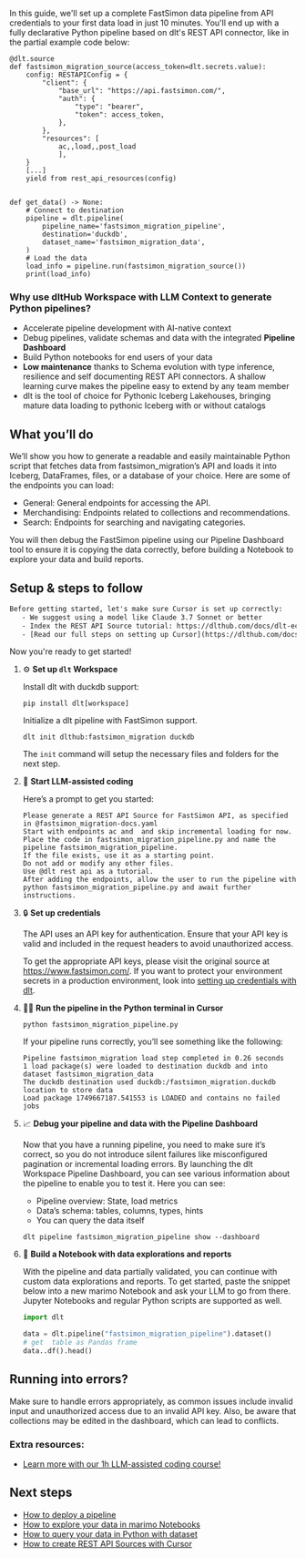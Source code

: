 In this guide, we'll set up a complete FastSimon data pipeline from API credentials to your first data load in just 10 minutes. You'll end up with a fully declarative Python pipeline based on dlt's REST API connector, like in the partial example code below:

```python-outcome
@dlt.source
def fastsimon_migration_source(access_token=dlt.secrets.value):
    config: RESTAPIConfig = {
        "client": {
            "base_url": "https://api.fastsimon.com/",
            "auth": {
                "type": "bearer",
                "token": access_token,
            },
        },
        "resources": [
            ac,,load,,post_load
            ],
    }
    [...]
    yield from rest_api_resources(config)


def get_data() -> None:
    # Connect to destination
    pipeline = dlt.pipeline(
        pipeline_name='fastsimon_migration_pipeline',
        destination='duckdb',
        dataset_name='fastsimon_migration_data', 
    )
    # Load the data
    load_info = pipeline.run(fastsimon_migration_source())
    print(load_info) 
```

### Why use dltHub Workspace with LLM Context to generate Python pipelines?

- Accelerate pipeline development with AI-native context
- Debug pipelines, validate schemas and data with the integrated **Pipeline Dashboard**
- Build Python notebooks for end users of your data
- **Low maintenance** thanks to Schema evolution with type inference, resilience and self documenting REST API connectors. A shallow learning curve makes the pipeline easy to extend by any team member
- dlt is the tool of choice for Pythonic Iceberg Lakehouses, bringing mature data loading to pythonic Iceberg with or without catalogs

## What you’ll do

We’ll show you how to generate a readable and easily maintainable Python script that fetches data from fastsimon_migration’s API and loads it into Iceberg, DataFrames, files, or a database of your choice. Here are some of the endpoints you can load:

- General: General endpoints for accessing the API.
- Merchandising: Endpoints related to collections and recommendations.
- Search: Endpoints for searching and navigating categories.

You will then debug the FastSimon pipeline using our Pipeline Dashboard tool to ensure it is copying the data correctly, before building a Notebook to explore your data and build reports.

## Setup & steps to follow

```default
Before getting started, let's make sure Cursor is set up correctly:
   - We suggest using a model like Claude 3.7 Sonnet or better
   - Index the REST API Source tutorial: https://dlthub.com/docs/dlt-ecosystem/verified-sources/rest_api/ and add it to context as **@dlt rest api**
   - [Read our full steps on setting up Cursor](https://dlthub.com/docs/dlt-ecosystem/llm-tooling/cursor-restapi#23-configuring-cursor-with-documentation)
```

Now you're ready to get started!

1. ⚙️ **Set up `dlt` Workspace**
    
    Install dlt with duckdb support:
    ```shell
    pip install dlt[workspace]
    ```

    Initialize a dlt pipeline with FastSimon support.
    ```shell
    dlt init dlthub:fastsimon_migration duckdb
    ```

    The `init` command will setup the necessary files and folders for the next step.
    
2. 🤠 **Start LLM-assisted coding**
    
    Here’s a prompt to get you started:
    
    ```prompt
    Please generate a REST API Source for FastSimon API, as specified in @fastsimon_migration-docs.yaml 
    Start with endpoints ac and  and skip incremental loading for now. 
    Place the code in fastsimon_migration_pipeline.py and name the pipeline fastsimon_migration_pipeline. 
    If the file exists, use it as a starting point. 
    Do not add or modify any other files. 
    Use @dlt rest api as a tutorial. 
    After adding the endpoints, allow the user to run the pipeline with python fastsimon_migration_pipeline.py and await further instructions.
    ```

    
3. 🔒 **Set up credentials** 
    
    The API uses an API key for authentication. Ensure that your API key is valid and included in the request headers to avoid unauthorized access.
    
    To get the appropriate API keys, please visit the original source at https://www.fastsimon.com/.
    If you want to protect your environment secrets in a production environment, look into [setting up credentials with dlt](https://dlthub.com/docs/walkthroughs/add_credentials).
    
4. 🏃‍♀️ **Run the pipeline in the Python terminal in Cursor**
    
    ```shell
    python fastsimon_migration_pipeline.py
    ```
    
    If your pipeline runs correctly, you’ll see something like the following:
    
    ```shell
    Pipeline fastsimon_migration load step completed in 0.26 seconds
    1 load package(s) were loaded to destination duckdb and into dataset fastsimon_migration_data
    The duckdb destination used duckdb:/fastsimon_migration.duckdb location to store data
    Load package 1749667187.541553 is LOADED and contains no failed jobs
    ```
    
5. 📈 **Debug your pipeline and data with the Pipeline Dashboard**

    Now that you have a running pipeline, you need to make sure it’s correct, so you do not introduce silent failures like misconfigured pagination or incremental loading errors. By launching the dlt Workspace Pipeline Dashboard, you can see various information about the pipeline to enable you to test it. Here you can see:
    - Pipeline overview: State, load metrics
    - Data’s schema: tables, columns, types, hints
    - You can query the data itself
    
    ```shell
    dlt pipeline fastsimon_migration_pipeline show --dashboard
    ```
    
6. 🐍 **Build a Notebook with data explorations and reports**

    With the pipeline and data partially validated, you can continue with custom data explorations and reports. To get started, paste the snippet below into a new marimo Notebook and ask your LLM to go from there. Jupyter Notebooks and regular Python scripts are supported as well.

    
    ```python
    import dlt

   data = dlt.pipeline("fastsimon_migration_pipeline").dataset()
   # get  table as Pandas frame
   data..df().head()
    ```

## Running into errors?

Make sure to handle errors appropriately, as common issues include invalid input and unauthorized access due to an invalid API key. Also, be aware that collections may be edited in the dashboard, which can lead to conflicts.

### Extra resources:

- [Learn more with our 1h LLM-assisted coding course!](https://www.youtube.com/watch?v=GGid70rnJuM)

## Next steps

- [How to deploy a pipeline](https://dlthub.com/docs/walkthroughs/deploy-a-pipeline)
- [How to explore your data in marimo Notebooks](https://dlthub.com/docs/general-usage/dataset-access/marimo)
- [How to query your data in Python with dataset](https://dlthub.com/docs/general-usage/dataset-access/dataset)
- [How to create REST API Sources with Cursor](https://dlthub.com/docs/dlt-ecosystem/llm-tooling/cursor-restapi)
